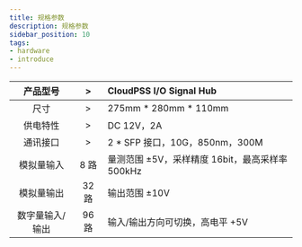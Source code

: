 ```yaml
---
title: 规格参数
description: 规格参数
sidebar_position: 10
tags:
- hardware
- introduce
---
```


|产品型号|>|CloudPSS I/O Signal Hub|
|:-----:|:----:| :----|
|尺寸| > | 275mm * 280mm * 110mm |
|供电特性| > | DC 12V，2A |
|通讯接口| > | 2 * SFP 接口，10G，850nm，300M |
|模拟量输入| 8 路| 量测范围 ±5V，采样精度 16bit，最高采样率 500kHz |
|模拟量输出| 32 路| 输出范围 ±10V |
|数字量输入/输出| 96 路| 输入/输出方向可切换，高电平 +5V | 
